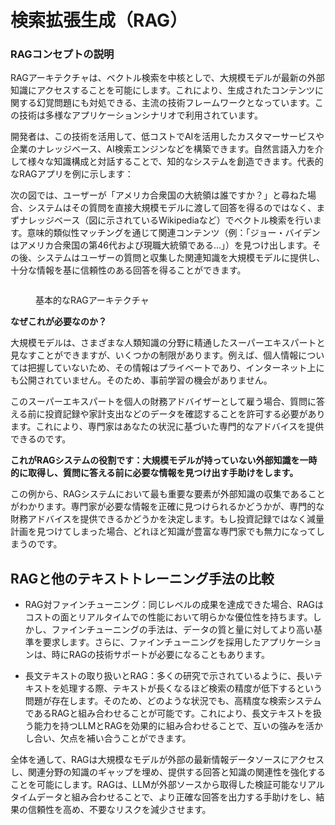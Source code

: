 # 検索拡張生成（RAG）

### RAGコンセプトの説明

RAGアーキテクチャは、ベクトル検索を中核としで、大規模モデルが最新の外部知識にアクセスすることを可能にします。これにより、生成されたコンテンツに関する幻覚問題にも対処できる、主流の技術フレームワークとなっています。この技術は多様なアプリケーションシナリオで利用されています。

開発者は、この技術を活用して、低コストでAIを活用したカスタマーサービスや企業のナレッジベース、AI検索エンジンなどを構築できます。自然言語入力を介して様々な知識構成と対話することで、知的なシステムを創造できます。代表的なRAGアプリを例に示します：

次の図では、ユーザーが「アメリカ合衆国の大統領は誰ですか？」と尋ねた場合、システムはその質問を直接大規模モデルに渡して回答を得るのではなく、まずナレッジベース（図に示されているWikipediaなど）でベクトル検索を行います。意味的類似性マッチングを通じて関連コンテンツ（例：「ジョー・バイデンはアメリカ合衆国の第46代および現職大統領である…」）を見つけ出します。その後、システムはユーザーの質問と収集した関連知識を大規模モデルに提供し、十分な情報を基に信頼性のある回答を得ることができます。

<figure><img src="https://assets-docs.dify.ai/dify-enterprise-mintlify/jp/learn-more/extended-reading/retrieval-augment/19b393464a4d0374498144502f024516.png" alt=""><figcaption><p>基本的なRAGアーキテクチャ</p></figcaption></figure>

**なぜこれが必要なのか？**

大規模モデルは、さまざまな人類知識の分野に精通したスーパーエキスパートと見なすことができますが、いくつかの制限があります。例えば、個人情報については把握していないため、その情報はプライベートであり、インターネット上にも公開されていません。そのため、事前学習の機会がありません。

このスーパーエキスパートを個人の財務アドバイザーとして雇う場合、質問に答える前に投資記録や家計支出などのデータを確認することを許可する必要があります。これにより、専門家はあなたの状況に基づいた専門的なアドバイスを提供できるのです。

**これがRAGシステムの役割です：大規模モデルが持っていない外部知識を一時的に取得し、質問に答える前に必要な情報を見つけ出す手助けをします。**

この例から、RAGシステムにおいて最も重要な要素が外部知識の収集であることがわかります。専門家が必要な情報を正確に見つけられるかどうかが、専門的な財務アドバイスを提供できるかどうかを決定します。もし投資記録ではなく減量計画を見つけてしまった場合、どれほど知識が豊富な専門家でも無力になってしまうのです。

## RAGと他のテキストトレーニング手法の比較

* RAG対ファインチューニング：同じレベルの成果を達成できた場合、RAGはコストの面とリアルタイムでの性能において明らかな優位性を持ちます。しかし、ファインチューニングの手法は、データの質と量に対してより高い基準を要求します。さらに、ファインチューニングを採用したアプリケーションは、時にRAGの技術サポートが必要になることもあります。

* 長文テキストの取り扱いとRAG：多くの研究で示されているように、長いテキストを処理する際、テキストが長くなるほど検索の精度が低下するという問題が存在します。そのため、どのような状況でも、高精度な検索システムであるRAGと組み合わせることが可能です。これにより、長文テキストを扱う能力を持つLLMとRAGを効果的に組み合わせることで、互いの強みを活かし合い、欠点を補い合うことができます。

全体を通して、RAGは大規模なモデルが外部の最新情報データソースにアクセスし、関連分野の知識のギャップを埋め、提供する回答と知識の関連性を強化することを可能にします。RAGは、LLMが外部ソースから取得した検証可能なリアルタイムデータと組み合わせることで、より正確な回答を出力する手助けをし、結果の信頼性を高め、不要なリスクを減少させます。